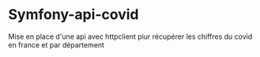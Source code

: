 # Symfony-api-covid
Mise en place d'une api avec httpclient piur récupérer les chiffres du covid en france et par département
